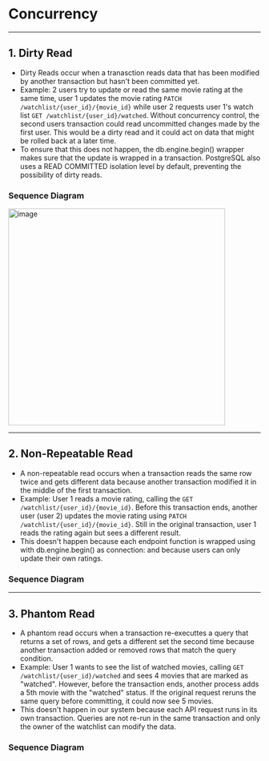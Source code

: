 # Concurrency 
---
## 1. Dirty Read
- Dirty Reads occur when a tranasction reads data that has been modified by another transaction but hasn't been committed yet. 
- Example: 2 users try to update or read the same movie rating at the same time, user 1 updates the movie rating ```PATCH /watchlist/{user_id}/{movie_id}``` while user 2 requests user 1's watch list ```GET /watchlist/{user_id}/watched```. Without concurrency control, the second users transaction could read uncommitted changes made by the first user. This would be a dirty read and it could act on data that might be rolled back at a later time.
- To ensure that this does not happen, the db.engine.begin() wrapper makes sure that the update is wrapped in a transaction. PostgreSQL also uses a READ COMMITTED isolation level by default, preventing the possibility of dirty reads. 
### Sequence Diagram
<img width="433" alt="image" src="https://github.com/user-attachments/assets/8064e798-487d-4d6a-b9ad-f235494e2627" />

---
## 2. Non-Repeatable Read
- A non-repeatable read occurs when a transaction reads the same row twice and gets different data because another transaction modified it in the middle of the first transaction. 
- Example: User 1 reads a movie rating, calling the ```GET /watchlist/{user_id}/{movie_id}```. Before this transaction ends, another user (user 2) updates the movie rating using ```PATCH /watchlist/{user_id}/{movie_id}```. Still in the original transaction, user 1 reads the rating again but sees a different result.
- This doesn't happen because each endpoint function is wrapped using with db.engine.begin() as connection: and because users can only update their own ratings. 
### Sequence Diagram



---
## 3. Phantom Read
- A phantom read occurs when a transaction re-executtes a query that returns a set of rows, and gets a different set the second time because another transaction added or removed rows that match the query condition.
- Example: User 1 wants to see the list of watched movies, calling ```GET /watchlist/{user_id}/watched``` and sees 4 movies that are marked as "watched". However, before the transaction ends, another process adds a 5th movie with the "watched" status. If the original request reruns the same query before committing, it could now see 5 movies.
- This doesn't happen in our system because each API request runs in its own transaction. Queries are not re-run in the same transaction and only the owner of the watchlist can modify the data. 
### Sequence Diagram


